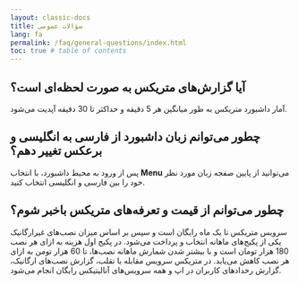 ```yaml
---
layout: classic-docs
title: سؤالات عمومی
lang: fa
permalink: /faq/general-questions/index.html
toc: true # table of contents
---
```


## آیا گزارش‌های متریکس به صورت لحظه‌ای است؟

آمار داشبورد متریکس به طور میانگین هر 5 دقیقه و حداکثر تا 30 دقیقه آپدیت می‌شود.

## چطور می‌توانم زبان داشبورد از فارسی به انگلیسی و برعکس تغییر دهم؟

پس از ورود به محیط داشبورد، با انتخاب **Menu** می‌توانید از پایین صفجه زبان مورد نظر خود را بین فارسی و انگلیسی انتخاب کنید.

## چطور می‌توانم از قیمت و تعرفه‌های متریکس باخبر شوم؟

سرویس متریکس تا یک ماه رایگان است و سپس بر اساس میزان نصب‌های غیرارگانیک یکی از پکیج‌های ماهانه انتخاب و پرداخت می‌شود. در پکیج اول هزینه به ازای هر نصب 180 هزار تومان است و با بیشتر شدن شمارش ماهانه نصب‌ها، تا 60 هزار تومن به ازای هر نصب کاهش می‌یابد.
در متریکس سرویس مقابله با تقلب، گزارش نصب‌های ارگانیک، گزارش رخدادهای کاربران در اپ و همه سرویس‌های آنالیتیکس رایگان انجام می‌شود.